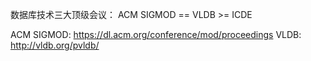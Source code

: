 数据库技术三大顶级会议：
ACM SIGMOD == VLDB >= ICDE

ACM SIGMOD:
https://dl.acm.org/conference/mod/proceedings
VLDB:
http://vldb.org/pvldb/
